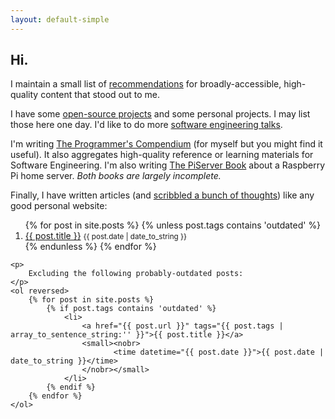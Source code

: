 ```yaml
---
layout: default-simple
---
```


<section>
    <h1>Hi.</h1>
    <p>
        I maintain a small list of <a href="{{ site.baseurl }}/recommendations/">recommendations</a> for broadly-accessible, high-quality content that stood out to me.
    </p>
    <p>
        I have some <a href="https://github.com/QasimK">open-source
        projects</a> and some personal projects. I may list those here one day. I'd like to do more <a href="{{ site.baseurl }}/talks/">software engineering talks</a>.
    </p>
    <p>
        I'm writing <a href="https://qasimk.gitbooks.io/programmers-compendium/content/">The Programmer's Compendium</a> (for myself but you might find it useful). It also aggregates high-quality reference or learning materials for Software Engineering. I'm also writing <a href="https://qasimk.gitbooks.io/piserver-book/content/">The PiServer Book</a> about a Raspberry Pi home server. <em>Both books are largely incomplete.</em>
    </p>
    <p>
        Finally, I have written articles (and <a href="{{ site.baseurl }}/scribbles/">scribbled a bunch of thoughts</a>) like any good personal website:
    </p>
    <ol reversed>
        {% for post in site.posts %}
            {% unless post.tags contains 'outdated' %}
                <li>
                    <a href="{{ post.url }}" tags="{{ post.tags | array_to_sentence_string:'' }}">{{ post.title }}</a>
                    <small><nobr>
                           <time datetime="{{ post.date }}">{{ post.date | date_to_string }}</time>
                    </nobr></small>
                </li>
            {% endunless %}
        {% endfor %}
    </ol>

    <p>
        Excluding the following probably-outdated posts:
    </p>
    <ol reversed>
        {% for post in site.posts %}
            {% if post.tags contains 'outdated' %}
                <li>
                    <a href="{{ post.url }}" tags="{{ post.tags | array_to_sentence_string:'' }}">{{ post.title }}</a>
                    <small><nobr>
                           <time datetime="{{ post.date }}">{{ post.date | date_to_string }}</time>
                    </nobr></small>
                </li>
            {% endif %}
        {% endfor %}
    </ol>
</section>
